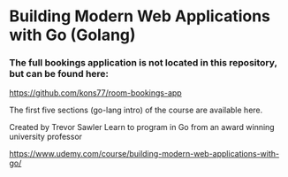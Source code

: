 # Building Modern Web Applications with Go (Golang)

### The full bookings application is not located in this repository, but can be found here:
https://github.com/kons77/room-bookings-app  

The first five sections (go-lang intro) of the course are available here.

Created by Trevor Sawler
Learn to program in Go from an award winning university professor

https://www.udemy.com/course/building-modern-web-applications-with-go/


